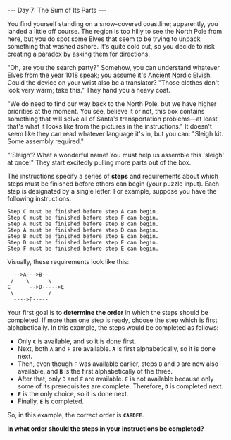 --- Day 7: The Sum of Its Parts ---

You find yourself standing on a snow-covered coastline; apparently, you
landed a little off course. The region is too hilly to see the North Pole
from here, but you do spot some Elves that seem to be trying to unpack
something that washed ashore. It's quite cold out, so you decide to risk
creating a paradox by asking them for directions.

"Oh, are you the search party?" Somehow, you can understand whatever Elves
from the year 1018 speak; you assume it's [Ancient Nordic Elvish](https://adventofcode.com/2015/day/6). Could the
device on your wrist also be a translator? "Those clothes don't look very
warm; take this." They hand you a heavy coat.

"We do need to find our way back to the North Pole, but we have higher
priorities at the moment. You see, believe it or not, this box contains
something that will solve all of Santa's transportation problems—at
least, that's what it looks like from the pictures in the instructions." It
doesn't seem like they can read whatever language it's in, but you can:
"Sleigh kit. Some assembly required."

"'Sleigh'? What a wonderful name! You must help us assemble this 'sleigh'
at once!" They start excitedly pulling more parts out of the box.

The instructions specify a series of **steps** and requirements about which
steps must be finished before others can begin (your puzzle input). Each
step is designated by a single letter. For example, suppose you have the
following instructions:
```
Step C must be finished before step A can begin.
Step C must be finished before step F can begin.
Step A must be finished before step B can begin.
Step A must be finished before step D can begin.
Step B must be finished before step E can begin.
Step D must be finished before step E can begin.
Step F must be finished before step E can begin.
```
Visually, these requirements look like this:
```
  -->A--->B--
 /    \      \
C      -->D----->E
 \           /
  ---->F-----
```
Your first goal is to **determine the order** in which the steps should be 
completed. If more than one step is ready, choose the step which is first
alphabetically. In this example, the steps would be completed as follows:

- Only **`C`** is available, and so it is done first.
- Next, both `A` and `F` are available. **`A`** is first alphabetically, so it is
done next.
- Then, even though `F` was available earlier, steps `B` and `D` are now also
available, and **`B`** is the first alphabetically of the three.
- After that, only `D` and `F` are available. `E` is not available because
only some of its prerequisites are complete. Therefore, **`D`** is completed
next.
- **`F`** is the only choice, so it is done next.
- Finally, **`E`** is completed.

So, in this example, the correct order is **`CABDFE`**.

**In what order should the steps in your instructions be completed?**
